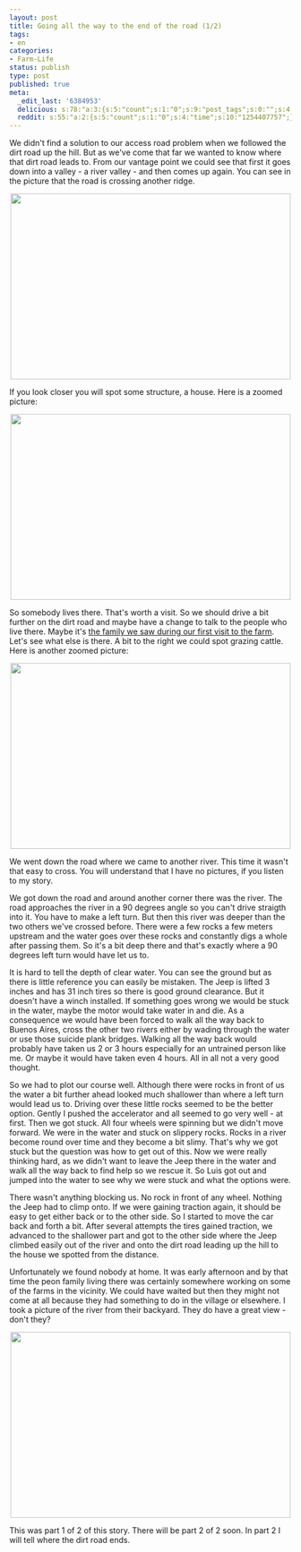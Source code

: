 ```yaml
---
layout: post
title: Going all the way to the end of the road (1/2)
tags:
- en
categories:
- Farm-Life
status: publish
type: post
published: true
meta:
  _edit_last: '6384953'
  delicious: s:78:"a:3:{s:5:"count";s:1:"0";s:9:"post_tags";s:0:"";s:4:"time";s:10:"1254407759";}";
  reddit: s:55:"a:2:{s:5:"count";s:1:"0";s:4:"time";s:10:"1254407757";}";
---
```

We didn't find a solution to our access road problem when we followed the dirt road up the hill. But as we've come that far we wanted to know where that dirt road leads to. From our vantage point we could see that first it goes down into a valley - a river valley - and then comes up again. You can see in the picture that the road is crossing another ridge.

<a href="http://www.flickr.com/photos/34665899@N00/3897146062" title="View '' on Flickr.com"><div style="text-align:center;"><img src="http://farm4.static.flickr.com/3517/3897146062_cc52c08504.jpg" alt="" border="0" width="500" height="332" /></div></a>

If you look closer you will spot some structure, a house. Here is a zoomed picture:

<a href="http://www.flickr.com/photos/34665899@N00/3896372145" title="View '' on Flickr.com"><div style="text-align:center;"><img src="http://farm4.static.flickr.com/3536/3896372145_617d4381fe.jpg" alt="" border="0" width="500" height="332" /></div></a>

So somebody lives there. That's worth a visit. So we should drive a bit further on the dirt road and maybe have a change to talk to the people who live there. Maybe it's <a href="http://rainforestfinca.wordpress.com/2009/09/07/sometimes-leaving-can-be-difficult/">the family we saw during our first visit to the farm</a>. Let's see what else is there. A bit to the right we could spot grazing cattle. Here is another zoomed picture:

<a href="http://www.flickr.com/photos/34665899@N00/3897149192" title="View '' on Flickr.com"><div style="text-align:center;"><img src="http://farm3.static.flickr.com/2662/3897149192_04e10732fd.jpg" alt="" border="0" width="500" height="332" /></div></a>

We went down the road where we came to another river. This time it wasn't that easy to cross. You will understand that I have no pictures, if you listen to my story.

We got down the road and around another corner there was the river. The road approaches the river in a 90 degrees angle so you can't drive straigth into it. You have to make a left turn. But then this river was deeper than the two others we've crossed before. There were a few rocks a few meters upstream and the water goes over these rocks and constantly digs a whole after passing them. So it's a bit deep there and that's exactly where a 90 degrees left turn would have let us to.

It is hard to tell the depth of clear water. You can see the ground but as there is little reference you can easily be mistaken. The Jeep is lifted 3 inches and has 31 inch tires so there is good ground clearance. But it doesn't have a winch installed. If something goes wrong we would be stuck in the water, maybe the motor would take water in and die. As a consequence we would have been forced to walk all the way back to Buenos Aires, cross the other two rivers either by wading through the water or use those suicide plank bridges. Walking all the way back would probably have taken us 2 or 3 hours especially for an untrained person like me. Or maybe it would have taken even 4 hours. All in all not a very good thought.

So we had to plot our course well. Although there were rocks in front of us the water a bit further ahead looked much shallower than where a left turn would lead us to. Driving over these little rocks seemed to be the better option. Gently I pushed the accelerator and all seemed to go very well - at first. Then we got stuck. All four wheels were spinning but we didn't move forward. We were in the water and stuck on slippery rocks. Rocks in a river become round over time and they become a bit slimy. That's why we got stuck but the question was how to get out of this. Now we were really thinking hard, as we didn't want to leave the Jeep there in the water and walk all the way back to find help so we rescue it. So Luis got out and jumped into the water to see why we were stuck and what the options were.

There wasn't anything blocking us. No rock in front of any wheel. Nothing the Jeep had to climp onto. If we were gaining traction again, it should be easy to get either back or to the other side. So I started to move the car back and forth a bit. After several attempts the tires gained traction, we advanced to the shallower part and got to the other side where the Jeep climbed easily out of the river and onto the dirt road leading up the hill to the house we spotted from the distance.

Unfortunately we found nobody at home. It was early afternoon and by that time the peon family living there was certainly somewhere working on some of the farms in the vicinity. We could have waited but then they might not come at all because they had something to do in the village or elsewhere. I took a picture of the river from their backyard. They do have a great view - don't they?

<a href="http://www.flickr.com/photos/34665899@N00/3897143340" title="View '' on Flickr.com"><div style="text-align:center;"><img src="http://farm4.static.flickr.com/3440/3897143340_ed2f800a41.jpg" alt="" border="0" width="500" height="332" /></div></a>

This was part 1 of 2 of this story. There will be part 2 of 2 soon. In part 2 I will tell where the dirt road ends.
